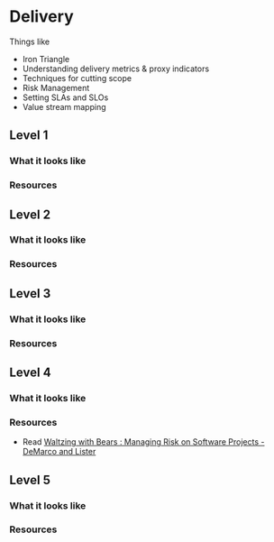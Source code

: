 # Delivery

Things like
- Iron Triangle
- Understanding delivery metrics & proxy indicators
- Techniques for cutting scope
- Risk Management
- Setting SLAs and SLOs
- Value stream mapping


## Level 1

### What it looks like

### Resources

## Level 2

### What it looks like

### Resources

## Level 3

### What it looks like

### Resources

## Level 4

### What it looks like

### Resources
- Read [Waltzing with Bears : Managing Risk on Software Projects - DeMarco and Lister](https://www.amazon.com/Waltzing-Bears-Managing-Software-Projects/dp/0932633609) 

## Level 5

### What it looks like

### Resources